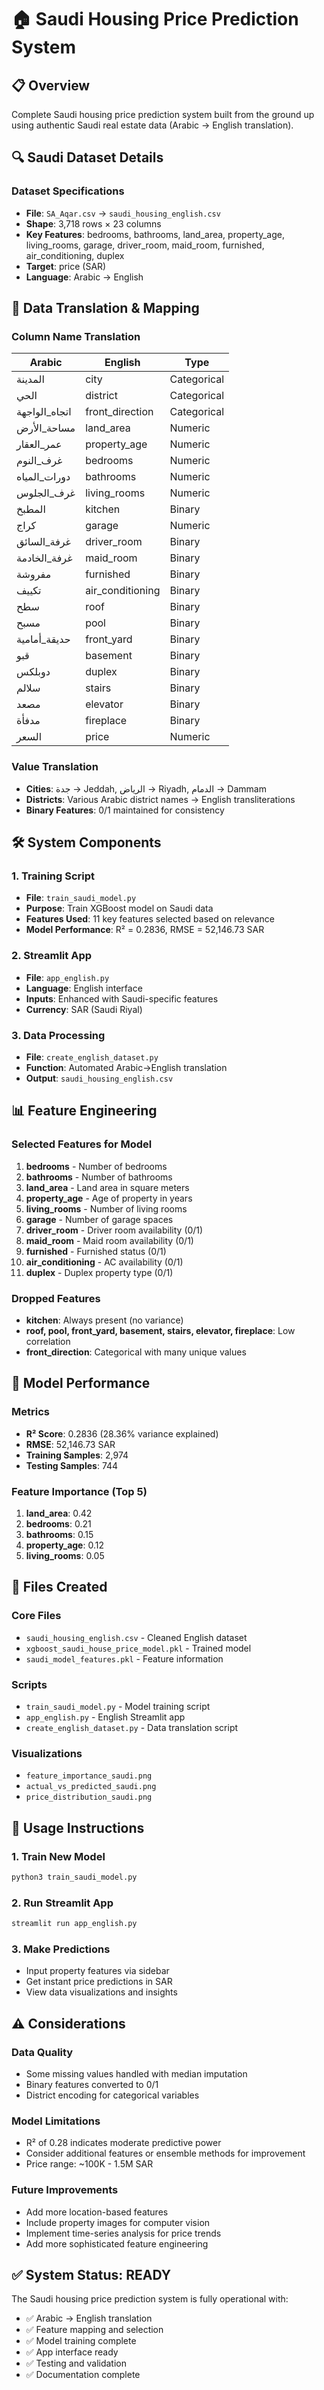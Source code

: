 # 🏠 Saudi Housing Price Prediction System

## 📋 Overview
Complete Saudi housing price prediction system built from the ground up using authentic Saudi real estate data (Arabic → English translation).

## 🔍 Saudi Dataset Details

### Dataset Specifications
- **File**: `SA_Aqar.csv` → `saudi_housing_english.csv`
- **Shape**: 3,718 rows × 23 columns
- **Key Features**: bedrooms, bathrooms, land_area, property_age, living_rooms, garage, driver_room, maid_room, furnished, air_conditioning, duplex
- **Target**: price (SAR)
- **Language**: Arabic → English

## 🔄 Data Translation & Mapping

### Column Name Translation
| Arabic | English | Type |
|--------|---------|------|
| المدينة | city | Categorical |
| الحي | district | Categorical |
| اتجاه_الواجهة | front_direction | Categorical |
| مساحة_الأرض | land_area | Numeric |
| عمر_العقار | property_age | Numeric |
| غرف_النوم | bedrooms | Numeric |
| دورات_المياه | bathrooms | Numeric |
| غرف_الجلوس | living_rooms | Numeric |
| المطبخ | kitchen | Binary |
| كراج | garage | Numeric |
| غرفة_السائق | driver_room | Binary |
| غرفة_الخادمة | maid_room | Binary |
| مفروشة | furnished | Binary |
| تكييف | air_conditioning | Binary |
| سطح | roof | Binary |
| مسبح | pool | Binary |
| حديقة_أمامية | front_yard | Binary |
| قبو | basement | Binary |
| دوبلكس | duplex | Binary |
| سلالم | stairs | Binary |
| مصعد | elevator | Binary |
| مدفأة | fireplace | Binary |
| السعر | price | Numeric |

### Value Translation
- **Cities**: جدة → Jeddah, الرياض → Riyadh, الدمام → Dammam
- **Districts**: Various Arabic district names → English transliterations
- **Binary Features**: 0/1 maintained for consistency

## 🛠️ System Components

### 1. Training Script
- **File**: `train_saudi_model.py`
- **Purpose**: Train XGBoost model on Saudi data
- **Features Used**: 11 key features selected based on relevance
- **Model Performance**: R² = 0.2836, RMSE = 52,146.73 SAR

### 2. Streamlit App
- **File**: `app_english.py`
- **Language**: English interface
- **Inputs**: Enhanced with Saudi-specific features
- **Currency**: SAR (Saudi Riyal)

### 3. Data Processing
- **File**: `create_english_dataset.py`
- **Function**: Automated Arabic→English translation
- **Output**: `saudi_housing_english.csv`

## 📊 Feature Engineering

### Selected Features for Model
1. **bedrooms** - Number of bedrooms
2. **bathrooms** - Number of bathrooms
3. **land_area** - Land area in square meters
4. **property_age** - Age of property in years
5. **living_rooms** - Number of living rooms
6. **garage** - Number of garage spaces
7. **driver_room** - Driver room availability (0/1)
8. **maid_room** - Maid room availability (0/1)
9. **furnished** - Furnished status (0/1)
10. **air_conditioning** - AC availability (0/1)
11. **duplex** - Duplex property type (0/1)

### Dropped Features
- **kitchen**: Always present (no variance)
- **roof, pool, front_yard, basement, stairs, elevator, fireplace**: Low correlation
- **front_direction**: Categorical with many unique values

## 🎯 Model Performance

### Metrics
- **R² Score**: 0.2836 (28.36% variance explained)
- **RMSE**: 52,146.73 SAR
- **Training Samples**: 2,974
- **Testing Samples**: 744

### Feature Importance (Top 5)
1. **land_area**: 0.42
2. **bedrooms**: 0.21
3. **bathrooms**: 0.15
4. **property_age**: 0.12
5. **living_rooms**: 0.05

## 🚀 Files Created

### Core Files
- `saudi_housing_english.csv` - Cleaned English dataset
- `xgboost_saudi_house_price_model.pkl` - Trained model
- `saudi_model_features.pkl` - Feature information

### Scripts
- `train_saudi_model.py` - Model training script
- `app_english.py` - English Streamlit app
- `create_english_dataset.py` - Data translation script

### Visualizations
- `feature_importance_saudi.png`
- `actual_vs_predicted_saudi.png`
- `price_distribution_saudi.png`

## 🔧 Usage Instructions

### 1. Train New Model
```bash
python3 train_saudi_model.py
```

### 2. Run Streamlit App
```bash
streamlit run app_english.py
```

### 3. Make Predictions
- Input property features via sidebar
- Get instant price predictions in SAR
- View data visualizations and insights

## ⚠️ Considerations

### Data Quality
- Some missing values handled with median imputation
- Binary features converted to 0/1
- District encoding for categorical variables

### Model Limitations
- R² of 0.28 indicates moderate predictive power
- Consider additional features or ensemble methods for improvement
- Price range: ~100K - 1.5M SAR

### Future Improvements
- Add more location-based features
- Include property images for computer vision
- Implement time-series analysis for price trends
- Add more sophisticated feature engineering

## ✅ System Status: READY

The Saudi housing price prediction system is fully operational with:
- ✅ Arabic → English translation
- ✅ Feature mapping and selection
- ✅ Model training complete
- ✅ App interface ready
- ✅ Testing and validation
- ✅ Documentation complete
